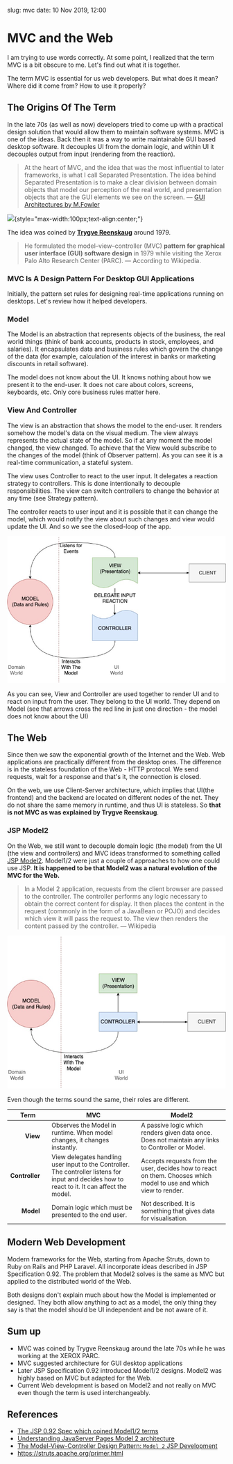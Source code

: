slug: mvc 
date: 10 Nov 2019, 12:00
# MVC and the Web
I am trying to use words correctly. At some point, I realized that the term MVC is a bit obscure to me. Let's find out
what it is together. 

The term MVC is essential for us web developers. But what does it mean? Where did it come from? How to use it properly?

## The Origins Of The Term
In the late 70s (as well as now) developers tried to come up with a practical design solution that would allow them
to maintain software systems. MVC is one of the ideas. Back then it was a way to write maintainable GUI based desktop
software. It decouples UI from the domain logic, and within UI it decouples output from input (rendering from the reaction).

> At the heart of MVC, and the idea that was the most influential to later frameworks, is what I call Separated
> Presentation. The idea behind Separated Presentation is to make a clear division between domain objects that model our
> perception of the real world, and presentation objects that are the GUI elements we see on the screen. 
— [GUI Architectures by M.Fowler](https://martinfowler.com/eaaDev/uiArchs.html)

![](https://upload.wikimedia.org/wikipedia/commons/7/77/Trygve_Reenskaug_%282010%29.jpg){style="max-width:100px;text-align:center;"}

The idea was coined by **[Trygve Reenskaug](https://www.wikiwand.com/en/Trygve_Reenskaug)** around 1979.

> He formulated the model–view–controller (MVC) **pattern for graphical user interface (GUI) software design** in 1979
> while visiting the Xerox Palo Alto Research Center (PARC).
— According to Wikipedia.


### MVC Is A Design Pattern For Desktop GUI Applications
Initially, the pattern set rules for designing real-time applications running on desktops. Let's review how it helped
developers.

### Model 
The Model is an abstraction that represents objects of the business, the real world things (think of bank accounts,
products in stock, employees, and salaries). It encapsulates data and business rules which govern the change of the data
(for example, calculation of the interest in banks or marketing discounts in retail software).

The model does not know about the UI. It knows nothing about how we present it to the end-user. It does not care about
colors, screens, keyboards, etc. Only core business rules matter here.

### View And Controller
The view is an abstraction that shows the model to the end-user. It renders somehow the model's data on the visual medium. The view
always represents the actual state of the model. So if at any moment the model changed, the view changed. To achieve
that the View would subscribe to the changes of the model (think of Observer pattern). As you can see it is a real-time
communication, a stateful system.

The view uses Controller to react to the user input. It delegates a reaction strategy to controllers. This is done
intentionally to decouple responsibilities. The view can switch controllers to change the behavior at any time (see
Strategy pattern).

The controller reacts to user input and it is possible that it can change the model, which would notify the view about such
changes and view would update the UI. And so we see the closed-loop of the app.

![](./mvc.jpg)

As you can see, View and Controller are used together to render UI and to react on input from the user. They belong to
the UI world. They depend on Model (see that arrows cross the red line in just one direction - the model does not know about
the UI)

## The Web
Since then we saw the exponential growth of the Internet and the Web. Web applications are practically different from the
desktop ones. The difference is in the stateless foundation of the Web - HTTP protocol. We send requests, wait for
a response and that's it, the connection is closed. 

On the web, we use Client-Server architecture, which implies that UI(the frontend) and the backend are located on
different nodes of the net. They do not share the same memory in runtime, and thus UI is stateless. So **that is not MVC
as was explained by Trygve Reenskaug**.

### JSP Model2

On the Web, we still want to decouple domain logic (the model) from the UI (the view and controllers) and MVC ideas
transformed to something called [JSP Model2](https://www.wikiwand.com/en/JSP_model_2_architecture). Model1/2 were just
a couple of approaches to how one could use JSP. **It is happened to be that Model2 was a natural evolution of the MVC for
the Web.**

> In a Model 2 application, requests from the client browser are passed to the controller. The controller performs any
> logic necessary to obtain the correct content for display. It then places the content in the request (commonly in the
> form of a JavaBean or POJO) and decides which view it will pass the request to. The view then renders the content
> passed by the controller. 
— Wikipedia

![](./model2.jpg)

Even though the terms sound the same, their roles are different.

<div class="table-wrapper">
    <table>
        <thead><tr><th>Term</th><th>MVC</th><th>Model2</th></tr></thead>
        <tbody>
            <tr>
                <td style="text-align: right; padding-right:20px;font-weight: bold;">View</td>
                <td>Observes the Model in runtime. When model changes, it changes instantly.</td>
                <td>A passive logic which renders given data once. Does not maintain any links to Controller or Model.</td>
            </tr>
            <tr>
                <td style="text-align: right; padding-right:20px;font-weight: bold;">Controller</td>
                <td>View delegates handling user input to the Controller. The controller listens for input and decides how to react to it. It can affect the model.</td>
                <td>Accepts requests from the user, decides how to react on them. Chooses which model to use and which view to render.</td>
            </tr>
            <tr>
                <td style="text-align: right; padding-right:20px;font-weight: bold;">Model</td>
                <td>Domain logic which must be presented to the end user.</td>
                <td>Not described. It is something that gives data for
    visualisation.</td>
            </tr>
        </tbody>
    </table>
</div>

## Modern Web Development
Modern frameworks for the Web, starting from Apache Struts, down to Ruby on Rails and PHP Laravel. All incorporate ideas
described in JSP Specification 0.92. The problem that Model2 solves is the same as MVC but applied to the distributed world
of the Web. 

Both designs don't explain much about how the Model is implemented or designed. They both allow anything to act as a model, 
the only thing they say is that the model should be UI independent and be not aware of it.

## Sum up
- MVC was coined by Trygve Reenskaug around the late 70s while he was working at the XEROX PARC.
- MVC suggested architecture for GUI desktop applications
- Later JSP Specification 0.92 introduced Model1/2 designs. Model2 was highly based on MVC but adapted for the Web.
- Current Web development is based on Model2 and not really on MVC even though the term is used interchangeably.

## References
- [The JSP 0.92 Spec which coined Model1/2 terms](http://www.kirkdorffer.com/jspspecs/jsp092.html#model)
- [Understanding JavaServer Pages Model 2 architecture](https://www.javaworld.com/article/2076557/understanding-javaserver-pages-model-2-architecture.html)
- [The Model-View-Controller Design Pattern: `Model 2` JSP Development](http://ptgmedia.pearsoncmg.com/imprint_downloads/informit/chap2_0672324725.pdf)
- https://struts.apache.org/primer.html
